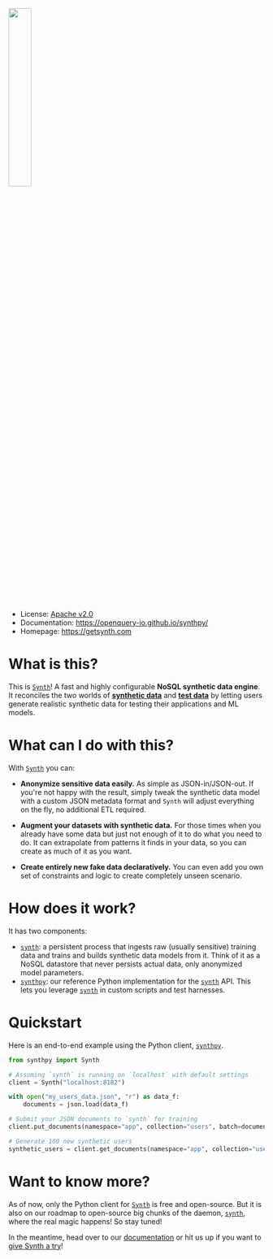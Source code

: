 <p>
  <img width=30% src="https://github.com/openquery-io/synthpy/raw/master/docs/images/getsynth_identicon.png">
</p>

* License: [Apache v2.0](LICENSE)
* Documentation: https://openquery-io.github.io/synthpy/
* Homepage: https://getsynth.com

# What is this?

This is [`Synth`][getsynth]! A fast and highly
configurable **NoSQL synthetic data engine**. It reconciles the two
worlds of [**synthetic data**](https://en.wikipedia.org/wiki/Synthetic_data) and [**test data**](https://en.wikipedia.org/wiki/Test_data) by letting users generate
realistic synthetic data for testing their applications and ML models.

# What can I do with this?

With [`Synth`][getsynth] you can:

* **Anonymize sensitive data easily.**
   As simple as JSON-in/JSON-out. If you're not happy with the result,
   simply tweak the synthetic data model with a custom JSON metadata
   format and ``Synth`` will adjust everything on the fly, no
   additional ETL required.

* **Augment your datasets with synthetic data.**
   For those times when you already have some data but just not enough
   of it to do what you need to do. It can extrapolate from patterns
   it finds in your data, so you can create as much of it as you want.

* **Create entirely new fake data declaratively.**
   You can even add you own set of constraints and logic to create
   completely unseen scenario.
   
# How does it work?

It has two components:

* [`synth`][synth]: a persistent process that ingests raw (usually
  sensitive) training data and trains and builds synthetic data models
  from it. Think of it as a NoSQL datastore that never persists actual
  data, only anonymized model parameters.
* [`synthpy`][synthpy]: our reference Python implementation for the
  [`synth`][synth] API. This lets you leverage [`synth`][synth] in
  custom scripts and test harnesses.
  
# Quickstart

Here is an end-to-end example using the Python client, [`synthpy`][synthpy].

```python
from synthpy import Synth

# Assuming `synth` is running on `localhost` with default settings
client = Synth("localhost:8182")

with open("my_users_data.json", "r") as data_f:
    documents = json.load(data_f)

# Submit your JSON documents to `synth` for training
client.put_documents(namespace="app", collection="users", batch=documents)

# Generate 100 new synthetic users
synthetic_users = client.get_documents(namespace="app", collection="users", size=100)
```

# Want to know more?

As of now, only the Python client for [`Synth`][getsynth] is free and
open-source. But it is also on our roadmap to open-source big chunks
of the daemon, [`synth`][synth], where the real magic happens! So
stay tuned!

In the meantime, head over to our [documentation][docs] or hit us up
if you want to [give Synth a try][contact-us]!

[getsynth]: https://getsynth.com
[synth]: https://github.com/openquery-io/synthpy/content/installation.html
[synthpy]: https://github.com/openquery-io/synthpy/content/getting_started.html
[docs]: https://openquery-io.github.io/synthpy/
[contact-us]: https://www.getsynth.com/contact
